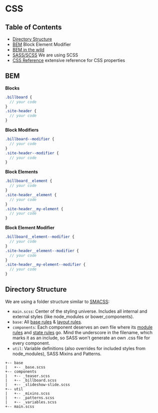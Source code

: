 # CSS

## Table of Contents
- [Directory Structure](#directory-structure)
- [BEM](http://getbem.com/) Block Element Modifier
- [BEM in the wild](http://csswizardry.com/2013/01/mindbemding-getting-your-head-round-bem-syntax/)
- [SASS/SCSS](http://sass-lang.com/guide) We are using SCSS
- [CSS Reference](http://tympanus.net/codrops/css_reference/) extensive reference for CSS properties

## BEM

**Blocks**
```SCSS
.billboard {
  // your code
}
.site-header {
  // your code
}
```    
**Block Modifiers**
```SCSS
.billboard--modifier {
  // your code
}
.site-header--modifier {
  // your code
}
```

**Block Elements**
```SCSS
.billboard__element {
  // your code
}
.site-header__element {
  // your code
}
.site-header__my-element {
  // your code
}
```
**Block Element Modifier**
```SCSS
.billboard__element--modifier {
  // your code
}
.site-header__element--modifier {
  // your code
}
.site-header__my-element--modifier {
  // your code
}
```

## Directory Structure

We are using a folder structure similar to [SMACSS](https://smacss.com/):

- `main.scss`: Center of the styling universe. Includes all internal and external styles (like node_modules or bower_components).
- `base`: All [base rules](https://smacss.com/book/type-base) & [layout rules](https://smacss.com/book/type-layout).
- `components`: Each component deserves an own file where its [module rules](https://smacss.com/book/type-module) and [state rules](https://smacss.com/book/type-state) go. Mind the underscore in the filename, which marks it as an include, so SASS won't generate an own .css file for every component.
- `util`: Variable definitions (also overrides for included styles from node_modules), SASS Mixins and Patterns.

```
+-- base
|   +-- _base.scss
+-- components
|   +-- _teaser.scss
|   +-- _billboard.scss
|   +-- _slideshow-slide.scss
+-- util
|   +-- _mixins.scss
|   +-- _patterns.scss
|   +-- _variables.scss
+-- main.scss
```

